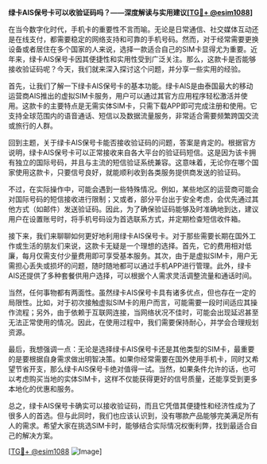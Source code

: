 **绿卡AIS保号卡可以收验证码吗？——深度解读与实用建议[[TG💪+ @esim1088](https://t.me/s/esim1088)]**

在当今数字化时代，手机卡的重要性不言而喻。无论是日常通信、社交媒体互动还是在线支付，都需要稳定的网络支持和可靠的手机号码。然而，对于经常需要更换设备或者居住在多个国家的人来说，选择一款适合自己的SIM卡显得尤为重要。近年来，绿卡AIS保号卡因其便捷性和实用性受到广泛关注。那么，这款卡是否能够接收验证码呢？今天，我们就来深入探讨这个问题，并分享一些实用的经验。

首先，让我们了解一下绿卡AIS保号卡的基本功能。绿卡AIS是由泰国最大的移动运营商AIS推出的虚拟SIM卡服务，用户可以通过其官方应用程序轻松激活并使用。这款卡的主要特点是无需实体SIM卡，只需下载APP即可完成注册和使用。它支持全球范围内的语音通话、短信以及数据流量服务，非常适合需要频繁跨国交流或旅行的人群。

回到主题，关于绿卡AIS保号卡能否接收验证码的问题，答案是肯定的。根据官方说明，绿卡AIS保号卡可以正常接收来自各大平台的验证码短信。这是因为该卡拥有独立的国际号码，并且与主流的短信验证系统兼容。这意味着，无论你在哪个国家使用这款卡，只要信号良好，就能顺利收到各类服务提供商发送的验证码。

不过，在实际操作中，可能会遇到一些特殊情况。例如，某些地区的运营商可能会对国际号码的短信接收进行限制；又或者，部分平台出于安全考虑，会优先通过其他方式（如邮件）发送验证码。因此，为了确保验证码能够及时准确地到达，建议用户在设置账号时，将手机号码设为首选联系方式，并定期检查短信收件箱。

接下来，我们来聊聊如何更好地利用绿卡AIS保号卡。对于那些需要长期在国外工作或生活的朋友们来说，这款卡无疑是一个理想的选择。首先，它的费用相对低廉，每月仅需支付少量费用即可享受基本服务。其次，由于是虚拟SIM卡，用户无需担心丢失或损坏的问题，随时随地都可以通过手机APP进行管理。此外，绿卡AIS还提供了多种套餐供用户选择，可以根据个人需求灵活调整流量和通话时间。

当然，任何事物都有两面性。虽然绿卡AIS保号卡具有诸多优点，但也存在一定的局限性。比如，对于初次接触虚拟SIM卡的用户而言，可能需要一段时间适应其操作流程；另外，由于依赖于互联网连接，当网络状况不佳时，可能会出现延迟甚至无法正常使用的情况。因此，在使用过程中，我们需要保持耐心，并学会合理规划资源。

最后，我想强调一点：无论是选择绿卡AIS保号卡还是其他类型的SIM卡，最重要的是要根据自身需求做出明智决策。如果你经常需要在国外使用手机卡，同时又希望节省开支，那么绿卡AIS保号卡绝对值得一试。当然，如果条件允许的话，也可以考虑购买当地的实体SIM卡，这样不仅能获得更好的信号质量，还能享受到更多本地化的优惠和服务。

总之，绿卡AIS保号卡确实可以接收验证码，而且它凭借其便捷性和经济性成为了很多人的首选。但与此同时，我们也应该认识到，没有哪款产品能够完美满足所有人的需求。希望大家在挑选SIM卡时，能够结合实际情况权衡利弊，找到最适合自己的解决方案。

[[TG💪+ @esim1088](https://t.me/s/esim1088) ![Image](https://i.postimg.cc/4NQfJmqS/Snipaste-2025-05-13-00-14-12.png)]